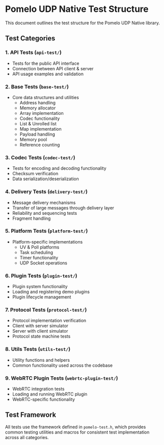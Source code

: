 # Pomelo UDP Native Test Structure

This document outlines the test structure for the Pomelo UDP Native library.

## Test Categories

### 1. API Tests (`api-test/`)
- Tests for the public API interface
- Connection between API client & server
- API usage examples and validation

### 2. Base Tests (`base-test/`)
- Core data structures and utilities
  - Address handling
  - Memory allocator
  - Array implementation
  - Codec functionality
  - List & Unrolled list
  - Map implementation
  - Payload handling
  - Memory pool
  - Reference counting

### 3. Codec Tests (`codec-test/`)
- Tests for encoding and decoding functionality
- Checksum verification
- Data serialization/deserialization

### 4. Delivery Tests (`delivery-test/`)
- Message delivery mechanisms
- Transfer of large messages through delivery layer
- Reliability and sequencing tests
- Fragment handling

### 5. Platform Tests (`platform-test/`)
- Platform-specific implementations
  - UV & Poll platforms
  - Task scheduling
  - Timer functionality
  - UDP Socket operations

### 6. Plugin Tests (`plugin-test/`)
- Plugin system functionality
- Loading and registering demo plugins
- Plugin lifecycle management

### 7. Protocol Tests (`protocol-test/`)
- Protocol implementation verification
- Client with server simulator
- Server with client simulator
- Protocol state machine tests

### 8. Utils Tests (`utils-test/`)
- Utility functions and helpers
- Common functionality used across the codebase

### 9. WebRTC Plugin Tests (`webrtc-plugin-test/`)
- WebRTC integration tests
- Loading and running WebRTC plugin
- WebRTC-specific functionality

## Test Framework

All tests use the framework defined in `pomelo-test.h`, which provides common testing utilities and macros for consistent test implementation across all categories.
